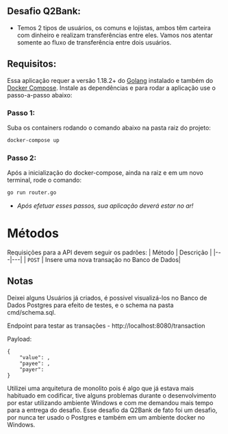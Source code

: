##  Desafio Q2Bank:
- Temos 2 tipos de usuários, os comuns e lojistas, ambos têm carteira com dinheiro e realizam transferências entre eles. Vamos nos atentar somente ao fluxo de transferência entre dois usuários.

## Requisitos:

Essa aplicação requer a versão 1.18.2+ do [Golang](https://go.dev/doc/install) instalado e também do [Docker Compose](https://docs.docker.com/compose/install/).
Instale as dependências e para rodar a aplicação use o passo-a-passo abaixo:

### Passo 1:
Suba os containers rodando o comando abaixo na pasta raiz do projeto:
```sh
docker-compose up
```

### Passo 2:
Após a inicialização do docker-compose, ainda na raiz e em um novo terminal, rode o comando:
```sh
go run router.go
```

- *Após efetuar esses passos, sua aplicação deverá estar no ar!*

# Métodos
Requisições para a API devem seguir os padrões:
| Método | Descrição |
|---|---|
| `POST` | Insere uma nova transação no Banco de Dados|

## Notas

Deixei alguns Usuários já criados, é possivel visualizá-los no Banco de Dados Postgres para efeito de testes, e o schema na pasta cmd/schema.sql.

Endpoint para testar as transações - http://localhost:8080/transaction

Payload: 
```
{
    "value": ,
    "payee": ,
    "payer": 
}
```

Utilizei uma arquitetura de monolito pois é algo que já estava mais habituado em codificar, tive alguns problemas durante o desenvolvimento por estar utilizando ambiente Windows e com me demandou mais tempo para a entrega do desafio. Esse desafio da Q2Bank de fato foi um desafio, por nunca ter usado o Postgres e também em um ambiente docker no Windows.
